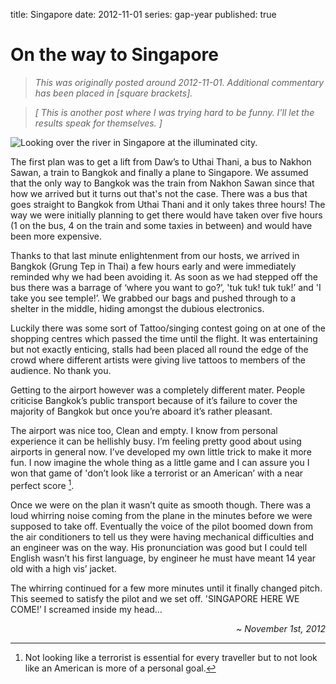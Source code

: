 title: Singapore
date: 2012-11-01
series: gap-year
published: true

# On the way to Singapore

> _This was originally posted around 2012-11-01. Additional commentary has been placed in [square brackets]._

> _[ This is another post where I was trying hard to be funny. I'll let the results speak for themselves. ]_

![Looking over the river in Singapore at the illuminated city.](singapore.jpeg)

The first plan was to get a lift from Daw’s to Uthai Thani, a bus to Nakhon Sawan, a train to Bangkok and finally a plane to Singapore. We assumed that the only way to Bangkok was the train from Nakhon Sawan since that how we arrived but it turns out that's not the case. There was a bus that goes straight to Bangkok from Uthai Thani and it only takes three hours! The way we were initially planning to get there would have taken over five hours (1 on the bus, 4 on the train and some taxies in between) and would have been more expensive.

Thanks to that last minute enlightenment from our hosts, we arrived in Bangkok (Grung Tep in Thai) a few hours early and were immediately reminded why we had been avoiding it. As soon as we had stepped off the bus there was a barrage of ‘where you want to go?’, 'tuk tuk! tuk tuk!’ and 'I take you see temple!’. We grabbed our bags and pushed through to a shelter in the middle, hiding amongst the dubious electronics.

Luckily there was some sort of Tattoo/singing contest going on at one of the shopping centres which passed the time until the flight. It was entertaining but not exactly enticing, stalls had been placed all round the edge of the crowd where different artists were giving live tattoos to members of the audience. No thank you.

Getting to the airport however was a completely different mater. People criticise Bangkok’s public transport because of it’s failure to cover the majority of Bangkok but once you’re aboard it’s rather pleasant.

The airport was nice too, Clean and empty. I know from personal experience it can be hellishly busy. I’m feeling pretty good about using airports in general now. I’ve developed my own little trick to make it more fun. I now imagine the whole thing as a little game and I can assure you I won that game of 'don’t look like a terrorist or an American’ with a near perfect score [^1].

Once we were on the plan it wasn’t quite as smooth though. There was a loud whirring noise coming from the plane in the minutes before we were supposed to take off. Eventually the voice of the pilot boomed down from the air conditioners to tell us they were having mechanical difficulties and an engineer was on the way. His pronunciation was good but I could tell English wasn’t his first language, by engineer he must have meant 14 year old with a high vis’ jacket.

The whirring continued for a few more minutes until it finally changed pitch. This seemed to satisfy the pilot and we set off. 'SINGAPORE HERE WE COME!’ I screamed inside my head…

[^1]: Not looking like a terrorist is essential for every traveller but to not look like an American is more of a personal goal.

<div style="text-align: right; font-style: italic;">
<!-- <p style="float: right; margin-top: 0em;">November 1st, 2012</p> -->
<p>~ November 1st, 2012</p>
</div>